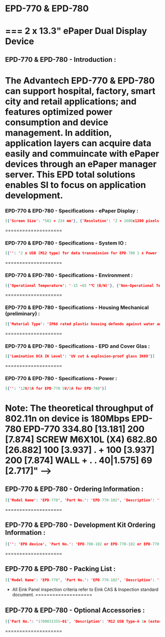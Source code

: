 # EPD-770 & EPD-780
===
2 x 13.3" ePaper Dual Display Device
====================
## EPD-770 & EPD-780 - Introduction :
The Advantech EPD-770 & EPD-780 can support hospital, factory, smart city and retail applications; and features optimized power consumption and device management. In addition, application layers can acquire data easily and commuincate with ePaper devices through an ePaper manager server. This EPD total solutions enables SI to focus on application development.
====================
### EPD-770 & EPD-780 - Specifications - ePaper Display :
```json
[{'Screen Size': '582 × 234 mm'}, {'Resolution': '2 × 1600x1200 pixels'}, {'Color': '16 gray level'}]
```
====================
### EPD-770 & EPD-780 - Specifications - System IO :
```json
[{'': '2 x USB (M12 type) for data transmission for EPD-780 1 x Power (M12 type) for EPD-770 1 x LAN (M12 type) for EPD-770'}]
```
====================
### EPD-770 & EPD-780 - Specifications - Environment :
```json
[{'Operational Temperature': '-15 ~65 °℃ (B/W)'}, {'Non-Operational Temp.': '-25 ~ 70 ℃ (B/W)'}, {'Operating Humidity': '5 ~ 80% relative humidity, non-condensing'}]
```
====================
### EPD-770 & EPD-780 - Specifications - Housing Mechanical (preliminary) :
```json
[{'Material Type': 'IP66 rated plastic housing defends against water and dust ingress (1 year warranty)'}, {'Dimension': '682 x 334 x 69 mm'}, {'Weight': '10.7 KG'}]
```
====================
### EPD-770 & EPD-780 - Specifications - EPD and Cover Glas :
```json
[{'Lamination OCA IK Level': 'UV cut & explosion-proof glass IK08'}]
```
====================
### EPD-770 & EPD-780 - Specifications - Power :
```json
[{'': '12V/3A for EPD-770 5V/2A for EPD-780'}]
```
Note: The theoretical throughput of 802.11n on device is 180Mbps
EPD-780
EPD-770
334.80 [13.181] 200 [7.874] SCREW M6X10L (X4) 682.80 [26.882] 100 [3.937] . + 100 [3.937] 200 [7.874] WALL + . . 40|1.575] 69 [2.717]" -->
====================
## EPD-770 & EPD-780 - Ordering Information :
```json
[{'Model Name': 'EPD-770', 'Part No.': 'EPD-770-102', 'Description': '13.3" black/white ePaper dual display device solution in 2.4G Wi-Fi without battery'}, {'Model Name': 'EPD-770', 'Part No.': 'EPD-770-103', 'Description': '13.3" black/white ePaper dual display device solution in 4G/LTE without battery'}, {'Model Name': 'EPD-780', 'Part No.': 'EPD-780-102', 'Description': '13.3" black/white ePaper dual display device solution with USB interface without battery'}]
```
====================
## EPD-770 & EPD-780 - Development Kit Ordering Information :
```json
[{'': 'EPD device', 'Part No.': 'EPD-780-102 or EPD-770-102 or EPD-770-103', 'Description': '13.3" black/white ePaper dual display device'}, {'': 'DeviceOn/ ePaper Server', 'Part No.': 'ARK-1123H-EP2A2 for Entry', 'Description': 'Ubuntu 18.4/1T HD/8G RAM with ePaper Manager Software featuring 100 x device licenses'}]
```
====================
## EPD-770 & EPD-780 - Packing List :
```json
[{'Model Name': 'EPD-770', 'Part No.': 'EPD-770-102', 'Description': '1. 13.3" black/white dual ePaper display 2. 1 x ePaper driving board and housing 3. 2.4G Wi-Fi'}, {'Model Name': 'EPD-770', 'Part No.': 'EPD-770-103', 'Description': '1. 13.3" black/white dual ePaper display 2. 1 x ePaper driving board and housing 3. AIW-343 4G/LTE card'}, {'Model Name': 'EPD-780', 'Part No.': 'EPD-780-102', 'Description': '1. 13.3" black/white dual ePaper display 2. 1 x ePaper driving board and housing 3. M12 USB Type-A 0.6m (external) 4 x 1700031354-01'}]
```
* All Eink Panel inspection criteria refer to Eink CAS & Inspection standard document.
====================
## EPD-770 & EPD-780 - Optional Accessories :
```json
[{'Part No.': '1700031355-01', 'Description': 'M12 USB Type-A 1m (external)'}]
```
====================
